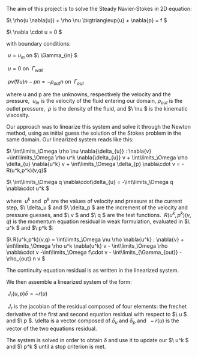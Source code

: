 The aim of this project is to solve the Steady Navier-Stokes in 2D equation:

$\ \rho(u  \nabla{u})  + \rho  \nu \bigtriangleup{u} +  \nabla{p} = f $

$\ \nabla \cdot u = 0 $

with boundary conditions:

$\ u = u_{in}$      on  $\ \Gamma_{in} $

$\ u = 0$  on $\ \Gamma_{wall}$

$\ \rho \nu (\nabla{u}) n - pn = -\rho_{out} n$    on $\ \Gamma_{out}$

where u and p are the unknowns, respectively the velocity and the pressure, $\ u_{in}$ is the velocity of the fluid entering our domain,
$\rho_{out}$ is the outlet pressure, $\ \rho$ is the density of the fluid, and $\ \nu $ is the kinematic viscosity.

Our approach was to linearize this system and solve it through the Newton method, using as initial guess the solution of the Stokes problem in the same domain.
Our linearized system reads like this:

$\ \int\limits_\Omega \rho \nu \nabla{\delta_{u}} : \nabla{v}  +\int\limits_\Omega \rho u^k \nabla{\delta_{u}} v + \int\limits_\Omega \rho \delta_{u} \nabla{u^k} v + \int\limits_\Omega \delta_{p} \nabla\cdot v = - R(u^k,p^k)(v,q)$

$\ \int\limits_\Omega q \nabla\cdot\delta_{u} = -\int\limits_\Omega q \nabla\cdot u^k $

where $\ u^k$ and $\ p^k$ are the values of velocity and pressure at the current step, $\ \delta_u $ and $\ \delta_p $ are the increment of the velocity and pressure guesses, and $\ v $ and $\ q $ are the test functions.
$\ R(u^k,p^k)(v,q)$ is the momentum equation residual in weak formulation, evaluated in $\ u^k $ and $\ p^k $:

$\ R(u^k,p^k)(v,q) = \int\limits_\Omega \nu \rho \nabla{u^k} : \nabla{v} + \int\limits_\Omega \rho u^k \nabla{u^k} v - \int\limits_\Omega \rho \nabla\cdot v -\int\limits_\Omega f\cdot v - \int\limits_{\Gamma_{out}} -\rho_{out} n v $

The continuity equation residual is as written in the linearized system.

We then assemble a linearized system of the form:

$\ J_{r} (u,p) \delta = - r(u)$

$\ J_{r}$ is the jacobian of the residual composed of four elements: the frechet derivative of the first and second equation residual with respect to $\ u $ and $\ p $.
\delta is a vector composed of  $\delta_{u}$ and $\delta_{p}$ and $\ -r(u)$ is the vector of the two equations residual.

The system is solved in order to obtain $\delta$ and use it to update our $\ u^k $ and $\ p^k $ until a stop criterion is met.